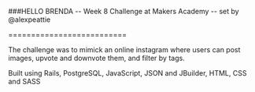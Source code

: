 ###HELLO BRENDA -- Week 8 Challenge at Makers Academy -- set by @alexpeattie

==========================

The challenge was to mimick an online instagram where users can post images, upvote and downvote them, and filter by tags.

Built using Rails, PostgreSQL, JavaScript, JSON and JBuilder, HTML, CSS and SASS



